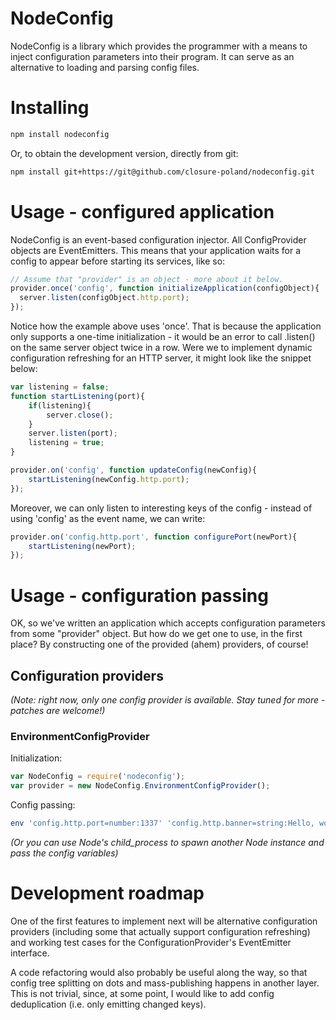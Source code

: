 # NodeConfig #
NodeConfig is a library which provides the programmer with a means to inject configuration parameters into their program. It can serve as an alternative to loading and parsing config files.

# Installing #
```sh
npm install nodeconfig
```

Or, to obtain the development version, directly from git:
```sh
npm install git+https://git@github.com/closure-poland/nodeconfig.git
```

# Usage - configured application #
NodeConfig is an event-based configuration injector. All ConfigProvider objects are EventEmitters. This means that your application waits for a config to appear before starting its services, like so:

```js
// Assume that "provider" is an object - more about it below.
provider.once('config', function initializeApplication(configObject){
  server.listen(configObject.http.port);
});
```

Notice how the example above uses 'once'. That is because the application only supports a one-time initialization - it would be an error to call .listen() on the same server object twice in a row.
Were we to implement dynamic configuration refreshing for an HTTP server, it might look like the snippet below:

```js
var listening = false;
function startListening(port){
	if(listening){
		server.close();
	}
    server.listen(port);
	listening = true;
}

provider.on('config', function updateConfig(newConfig){
    startListening(newConfig.http.port);
});
```

Moreover, we can only listen to interesting keys of the config - instead of using 'config' as the event name, we can write:
```js
provider.on('config.http.port', function configurePort(newPort){
    startListening(newPort);
});
```


# Usage - configuration passing #
OK, so we've written an application which accepts configuration parameters from some "provider" object. But how do we get one to use, in the first place? By constructing one of the provided (ahem) providers, of course!

## Configuration providers ##
*(Note: right now, only one config provider is available. Stay tuned for more - patches are welcome!)*

### EnvironmentConfigProvider ###
Initialization:
```js
var NodeConfig = require('nodeconfig');
var provider = new NodeConfig.EnvironmentConfigProvider();
```
Config passing:
```sh
env 'config.http.port=number:1337' 'config.http.banner=string:Hello, world!' node YourServer.js
```
*(Or you can use Node's child_process to spawn another Node instance and pass the config variables)*


# Development roadmap #
One of the first features to implement next will be alternative configuration providers (including some that actually support configuration refreshing) and working test cases for the ConfigurationProvider's EventEmitter interface.

A code refactoring would also probably be useful along the way, so that config tree splitting on dots and mass-publishing happens in another layer. This is not trivial, since, at some point, I would like to add config deduplication (i.e. only emitting changed keys).
